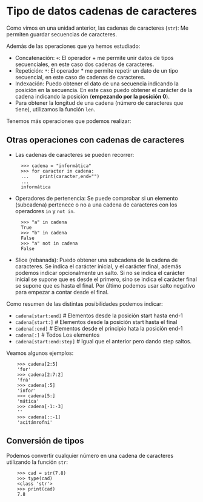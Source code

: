 # Tipo de datos cadenas de caracteres

Como vimos en una unidad anterior, las cadenas de caracteres (`str`): Me permiten guardar secuencias de caracteres.

Además de las operaciones que ya hemos estudiado:

* Concatenación: `+`:  El operador + me permite unir datos de tipos secuenciales, en este caso dos cadenas de caracteres.
* Repetición: `*`:  El operador * me permite repetir un dato de un tipo secuencial, en este caso de cadenas de caracteres.
* Indexación: Puedo obtener el dato de una secuencia indicando la posición en la secuencia. En este caso puedo obtener el carácter de la cadena indicando la posición (**empezando por la posición 0**).
* Para obtener la longitud de una cadena (número de caracteres que tiene), utilizamos la función `len`.

Tenemos más operaciones que podemos realizar:

## Otras operaciones con cadenas de caracteres

* Las cadenas de caracteres se pueden recorrer:

        >>> cadena = "informática"
        >>> for caracter in cadena:
        ...    print(caracter,end="")
        ...
        informática

* Operadores de pertenencia: Se puede comprobar si un elemento (subcadena) pertenece o no a una cadena de caracteres con los operadores `in` y `not in`.

        >>> "a" in cadena
        True
        >>> "b" in cadena
        False
        >>> "a" not in cadena
        False

* Slice (rebanada): Puedo obtener una subcadena de la cadena de caracteres. Se indica el carácter inicial, y el carácter final, además podemos indicar opcionalmente un salto. Si no se indica el carácter inicial se supone que es desde el primero, sino se indica el carácter final se supone que es hasta el final. Por último podemos usar salto negativo para empezar a contar desde el final.

Como resumen de las distintas posibilidades podemos indicar:

* `cadena[start:end]` 	  # Elementos desde la posición start hasta end-1
* `cadena[start:]`    	  # Elementos desde la posición start hasta el final
* `cadena[:end]`      	  # Elementos desde el principio hata la posición end-1
* `cadena[:]` 	 	  # Todos Los elementos	    
* `cadena[start:end:step]` # Igual que el anterior pero dando step saltos.

Veamos algunos ejemplos:

        >>> cadena[2:5]
        'for'
        >>> cadena[2:7:2]
        'frá'
        >>> cadena[:5]
        'infor'
        >>> cadena[5:]
        'mática'
        >>> cadena[-1:-3]
        ''
        >>> cadena[::-1]
        'acitámrofni'

## Conversión de tipos

Podemos convertir cualquier número en una cadena de caracteres utilizando la función `str`:

        >>> cad = str(7.8)
        >>> type(cad)
        <class 'str'>
        >>> print(cad)
        7.8